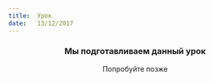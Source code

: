 ```yaml
---
title:  Урок
date:   13/12/2017
---
```


### <center>Мы подготавливаем данный урок</center>
<center>Попробуйте позже</center>